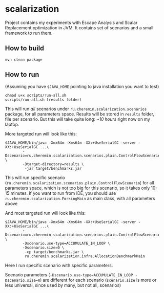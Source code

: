 # scalarization #

Project contains my experiments with Escape Analysis and Scalar Replacement optimization
in JVM. It contains set of scenarios and a small framework to run them.

## How to build ##
```
mvn clean package
```

## How to run ##
(Assuming you have `$JAVA_HOME` pointing to java installation you want to test)

```
chmod u+x scripts/run-all.sh
scripts/run-all.sh [results folder]
```
This will run _all_ scenarios under `ru.cheremin.scalarization.scenarios` package, for
all parameters space. Results will be stored in `results` folder, file per scenario.
But this will take quite long: *~10 hours* right now on my laptop.

More targeted run will look like this:
```
$JAVA_HOME/bin/java -Xmx64m -Xms64m -XX:+UseSerialGC -server -XX:+UseSerialGC ...\
		-Dscenario=ru.cheremin.scalarization.scenarios.plain.ControlFlowScenario \
		-Dtarget-directory=results \
		 -jar target/benchmarks.jar
```
This will run specific scenario (`ru.cheremin.scalarization.scenarios.plain.ControlFlowScenario`)
for all parameters space, which is not too big for this scenario, so it takes only
10-15 minutes. If you want to run from IDE, you should use `ru.cheremin.scalarization.ForkingMain`
as main class, with all parameters above

And most targeted run will look like this:
```
$JAVA_HOME/bin/java -Xmx64m -Xms64m -XX:+UseSerialGC -server -XX:+UseSerialGC ...\
		-Dscenario=ru.cheremin.scalarization.scenarios.plain.ControlFlowScenario \
		-Dscenario.use-type=ACCUMULATE_IN_LOOP \
		-Dscenario.size=0 \
 		 -cp target/benchmarks.jar \
 		 ru.cheremin.scalarization.infra.AllocationBenchmarkMain
```
Here I run specific scenario with specific parameters.

Scenario parameters (`-Dscenario.use-type=ACCUMULATE_IN_LOOP -Dscenario.size=0`) are
different for each scenario (`scenario.size` is more or less universal, since used by
many, but not all, scenarios)
